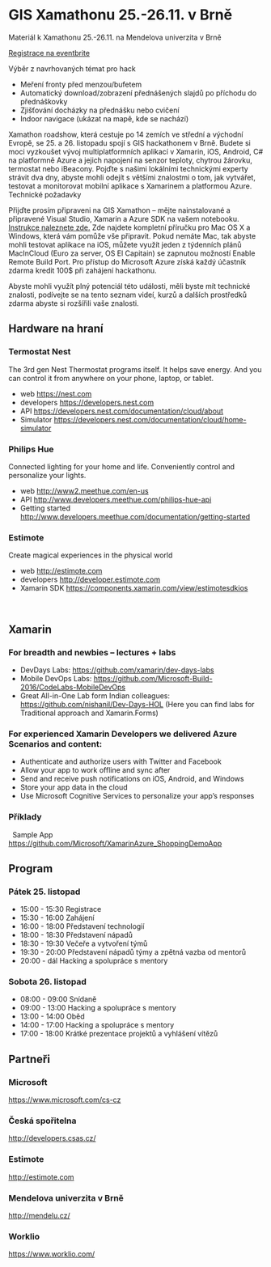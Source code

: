 # GIS Xamathonu 25.-26.11. v Brně
Materiál k Xamathonu 25.-26.11. na Mendelova univerzita v Brně

[Registrace na eventbrite](https://www.eventbrite.co.uk/e/gis-xamathon-smart-people-tickets-28547733038)

Výběr z navrhovaných témat pro hack

- Meření fronty před menzou/bufetem
- Automatický download/zobrazení přednášených slajdů po příchodu do přednáškovky 
- Zjišťování docházky na přednášku nebo cvičení
- Indoor navigace (ukázat na mapě, kde se nachází)

Xamathon roadshow, která cestuje po 14 zemích ve střední a východní Evropě, se 25. a 26. listopadu spojí s GIS hackathonem v Brně. Budete si moci vyzkoušet vývoj multiplatformních aplikací v Xamarin, iOS, Android, C# na platformně Azure a jejich napojení na senzor teploty, chytrou žárovku, termostat nebo iBeacony.
Pojďte s našimi lokálními technickými experty strávit dva dny, abyste mohli odejít s většími znalostmi o tom, jak vytvářet, testovat a monitorovat mobilní aplikace s Xamarinem a platformou Azure.
Technické požadavky

Přijďte prosím připraveni na GIS Xamathon – mějte nainstalované a připravené Visual Studio, Xamarin a Azure SDK na vašem notebooku. [Instrukce naleznete zde.](https://www.microsoft.com/cs-cz/xamathon/program.aspx)
Zde najdete kompletní příručku pro Mac OS X a Windows, která vám pomůže vše připravit.
Pokud nemáte Mac, tak abyste mohli testovat aplikace na iOS, můžete využít jeden z týdenních plánů MacInCloud (Euro za server, OS El Capitain) se zapnutou možností Enable Remote Build Port.
Pro přístup do Microsoft Azure získá každý účastník zdarma kredit 100$ při zahájení hackathonu.

Abyste mohli využít plný potenciál této události, měli byste mít technické znalosti, podívejte se na tento seznam videí, kurzů a dalších prostředků zdarma abyste si rozšířili vaše znalosti.


## Hardware na hraní

### Termostat Nest 
The 3rd gen Nest Thermostat programs itself. It helps save energy. And you can control it from anywhere on your phone, laptop, or tablet.

- web https://nest.com
- developers https://developers.nest.com
- API https://developers.nest.com/documentation/cloud/about
- Simulator https://developers.nest.com/documentation/cloud/home-simulator

### Philips Hue
Connected lighting for your home and life. Conveniently control and personalize your lights.

- web http://www2.meethue.com/en-us
- API http://www.developers.meethue.com/philips-hue-api
- Getting started http://www.developers.meethue.com/documentation/getting-started


### Estimote
Create magical experiences in the physical world
- web http://estimote.com
- developers http://developer.estimote.com
- Xamarin SDK https://components.xamarin.com/view/estimotesdkios

 
## Xamarin

### For breadth and newbies – lectures + labs
- DevDays Labs: https://github.com/xamarin/dev-days-labs
- Mobile DevOps Labs: https://github.com/Microsoft-Build-2016/CodeLabs-MobileDevOps
- Great All-in-One Lab form Indian colleagues: https://github.com/nishanil/Dev-Days-HOL (Here you can find labs for Traditional approach and Xamarin.Forms)
 
### For experienced Xamarin Developers we delivered Azure Scenarios and content:
- Authenticate and authorize users with Twitter and Facebook
- Allow your app to work offline and sync after
- Send and receive push notifications on iOS, Android, and Windows
- Store your app data in the cloud
- Use Microsoft Cognitive Services to personalize your app’s responses
 

### Příklady
 
Sample App  https://github.com/Microsoft/XamarinAzure_ShoppingDemoApp
 
## Program

### Pátek 25. listopad
- 15:00 - 15:30 Registrace
- 15:30 - 16:00 Zahájení
- 16:00 - 18:00 Představení technologií
- 18:00 - 18:30 Představení nápadů
- 18:30 - 19:30 Večeře a vytvoření týmů
- 19:30 - 20:00 Představení nápadů týmy a zpětná vazba od mentorů
- 20:00 - dál Hacking a spolupráce s mentory

### Sobota 26. listopad
- 08:00 - 09:00 Snídaně
- 09:00 - 13:00 Hacking a spolupráce s mentory
- 13:00 - 14:00 Oběd
- 14:00 - 17:00 Hacking a spolupráce s mentory
- 17:00 - 18:00 Krátké prezentace projektů a vyhlášení vítězů


## Partneři

### Microsoft 
https://www.microsoft.com/cs-cz
### Česká spořitelna
http://developers.csas.cz/
### Estimote
http://estimote.com
### Mendelova univerzita v Brně
http://mendelu.cz/
### Worklio
https://www.worklio.com/


